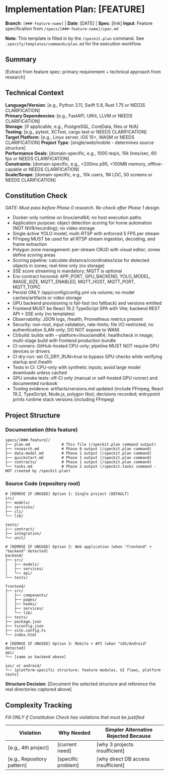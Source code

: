 # Implementation Plan: [FEATURE]

**Branch**: `[###-feature-name]` | **Date**: [DATE] | **Spec**: [link]
**Input**: Feature specification from `/specs/[###-feature-name]/spec.md`

**Note**: This template is filled in by the `/speckit.plan` command. See `.specify/templates/commands/plan.md` for the execution workflow.

## Summary

[Extract from feature spec: primary requirement + technical approach from research]

## Technical Context

<!--
  ACTION REQUIRED: Replace the content in this section with the technical details
  for the project. The structure here is presented in advisory capacity to guide
  the iteration process.
-->

**Language/Version**: [e.g., Python 3.11, Swift 5.9, Rust 1.75 or NEEDS CLARIFICATION]  
**Primary Dependencies**: [e.g., FastAPI, UIKit, LLVM or NEEDS CLARIFICATION]  
**Storage**: [if applicable, e.g., PostgreSQL, CoreData, files or N/A]  
**Testing**: [e.g., pytest, XCTest, cargo test or NEEDS CLARIFICATION]  
**Target Platform**: [e.g., Linux server, iOS 15+, WASM or NEEDS CLARIFICATION]
**Project Type**: [single/web/mobile - determines source structure]  
**Performance Goals**: [domain-specific, e.g., 1000 req/s, 10k lines/sec, 60 fps or NEEDS CLARIFICATION]  
**Constraints**: [domain-specific, e.g., <200ms p95, <100MB memory, offline-capable or NEEDS CLARIFICATION]  
**Scale/Scope**: [domain-specific, e.g., 10k users, 1M LOC, 50 screens or NEEDS CLARIFICATION]

## Constitution Check

*GATE: Must pass before Phase 0 research. Re-check after Phase 1 design.*

- Docker-only runtime on linux/amd64; no host execution paths
- Application purpose: object detection scoring for home automation (NOT NVR/recording); no video storage
- Single active YOLO model; multi-RTSP with enforced 5 FPS per stream
- FFmpeg MUST be used for all RTSP stream ingestion, decoding, and frame extraction
- Polygon zone management: per-stream CRUD with visual editor; zones define scoring areas
- Scoring pipeline: calculate distance/coordinates/size for detected objects in zones; real-time only (no storage)
- SSE score streaming is mandatory; MQTT is optional
- Env contract honored: APP_PORT, GPU_BACKEND, YOLO_MODEL, IMAGE_SIZE,
  MQTT_ENABLED, MQTT_HOST, MQTT_PORT, MQTT_TOPIC
- Persist ONLY /app/config/config.yml via volume; no model caches/artifacts or video storage
- GPU backend provisioning is fail-fast (no fallback) and versions emitted
- Frontend MUST be React 19.2 TypeScript SPA with Vite; backend REST API + SSE only (no templates)
- Observability: JSON logs, /health, Prometheus metrics present
- Security: non-root, input validation, rate-limits; file I/O restricted; no authentication (LAN-only; DO NOT expose to WAN)
- CI/build: buildx with --platform=linux/amd64; healthcheck in image; multi-stage build with frontend production bundle
- CI runners: GitHub-hosted CPU-only; pipeline MUST NOT require GPU devices or drivers
- CI dry-run: set CI_DRY_RUN=true to bypass GPU checks while verifying startup and /health
- Tests in CI: CPU-only with synthetic inputs; avoid large model downloads unless cached
- GPU smoke tests: off-CI only (manual or self-hosted GPU runner) and documented runbook
- Tooling evidence: artifacts/versions.md updated (include FFmpeg, React 19.2, TypeScript, Node.js, polygon libs); decisions recorded; entrypoint
  prints runtime stack versions (including FFmpeg)

## Project Structure

### Documentation (this feature)

```
specs/[###-feature]/
├── plan.md              # This file (/speckit.plan command output)
├── research.md          # Phase 0 output (/speckit.plan command)
├── data-model.md        # Phase 1 output (/speckit.plan command)
├── quickstart.md        # Phase 1 output (/speckit.plan command)
├── contracts/           # Phase 1 output (/speckit.plan command)
└── tasks.md             # Phase 2 output (/speckit.tasks command - NOT created by /speckit.plan)
```

### Source Code (repository root)
<!--
  ACTION REQUIRED: Replace the placeholder tree below with the concrete layout
  for this feature. Delete unused options and expand the chosen structure with
  real paths (e.g., apps/admin, packages/something). The delivered plan must
  not include Option labels.
-->

```
# [REMOVE IF UNUSED] Option 1: Single project (DEFAULT)
src/
├── models/
├── services/
├── cli/
└── lib/

tests/
├── contract/
├── integration/
└── unit/

# [REMOVE IF UNUSED] Option 2: Web application (when "frontend" + "backend" detected)
backend/
├── src/
│   ├── models/
│   ├── services/
│   └── api/
└── tests/

frontend/
├── src/
│   ├── components/
│   ├── pages/
│   ├── hooks/
│   ├── services/
│   └── lib/
├── tests/
├── package.json
├── tsconfig.json
├── vite.config.ts
└── index.html

# [REMOVE IF UNUSED] Option 3: Mobile + API (when "iOS/Android" detected)
api/
└── [same as backend above]

ios/ or android/
└── [platform-specific structure: feature modules, UI flows, platform tests]
```

**Structure Decision**: [Document the selected structure and reference the real
directories captured above]

## Complexity Tracking

*Fill ONLY if Constitution Check has violations that must be justified*

| Violation | Why Needed | Simpler Alternative Rejected Because |
|-----------|------------|-------------------------------------|
| [e.g., 4th project] | [current need] | [why 3 projects insufficient] |
| [e.g., Repository pattern] | [specific problem] | [why direct DB access insufficient] |